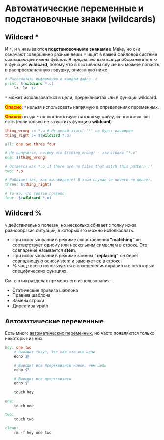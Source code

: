 # Автоматические переменные и подстановочные знаки (wildcards)

## Wildcard \*

И `*`, и `%` называются **подстановочными знаками** в Make, но они означают совершенно разные вещи. `*` ищет в вашей файловой системе совпадающие имена файлов. Я предлагаю вам всегда оборачивать его в функцию **wildcard**, потому что в противном случае вы можете попасть в распространенную ловушку, описанную ниже.

```makefile
# Распечатать информацию о каждом файле .c
print: $(wildcard *.c)
	ls -la  $?
```

`*` может использоваться в цели, пререквизитах или в функции wildcard.

<mark style="color:red;">**Опасно**</mark>: `*` нельзя использовать напрямую в определениях переменных.

<mark style="color:red;">**Опасно**</mark>: когда `*` не соответствует ни одному файлу, он остается как есть (если только не запустить функцию **wildcard**)

```makefile
thing_wrong := *.o # Не делай этого! '*' не будет расширен
thing_right := $(wildcard *.o)

all: one two three four

# Не получится, потому что $(thing_wrong) - это строка "*.o"
one: $(thing_wrong)

# Остается как *.o if there are no files that match this pattern :(
two: *.o 

# Работает так, как вы ожидаете! В этом случае он ничего не делает.
three: $(thing_right)

# То же, что третье правило
four: $(wildcard *.o)
```

## Wildcard %

`%` действительно полезен, но несколько сбивает с толку из-за разнообразия ситуаций, в которых его можно использовать.

* При использовании в режиме сопоставления **"matching"** он соответствует одному или нескольким символам в строке. Это совпадение называется **stem**.
* При использовании в режиме замены **"replacing"** он берет совпадающую основу stem и заменяет ее в строке.
* **%** чаще всего используется в определениях правил и в некоторых специфических функциях.

См. в этих разделах примеры его использования:

* Статические правила шаблона
* Правила шаблона
* Замена строки
* Директива vpath

## Автоматические переменные

Есть много [автоматических переменных](https://www.gnu.org/software/make/manual/html\_node/Automatic-Variables.html), но часто появляются только некоторые из них:

```makefile
hey: one two
	# Выводит "hey", так как это имя цели
	echo $@

	# Выводит все пререквизиты новее, чем цель
	echo $?

	# Выводит все пререквизиты
	echo $^

	touch hey

one:
	touch one

two:
	touch two

clean:
	rm -f hey one two
```
